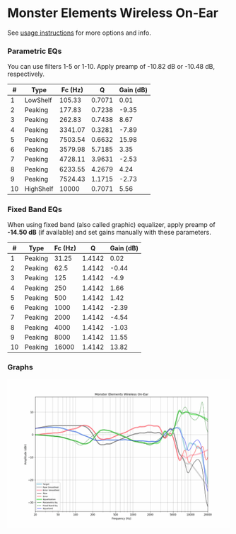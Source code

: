 # Monster Elements Wireless On-Ear
See [usage instructions](https://github.com/jaakkopasanen/AutoEq#usage) for more options and info.

### Parametric EQs
You can use filters 1-5 or 1-10. Apply preamp of -10.82 dB or -10.48 dB, respectively.

|   # | Type      |   Fc (Hz) |      Q |   Gain (dB) |
|-----|-----------|-----------|--------|-------------|
|   1 | LowShelf  |    105.33 | 0.7071 |        0.01 |
|   2 | Peaking   |    177.83 | 0.7238 |       -9.35 |
|   3 | Peaking   |    262.83 | 0.7438 |        8.67 |
|   4 | Peaking   |   3341.07 | 0.3281 |       -7.89 |
|   5 | Peaking   |   7503.54 | 0.6632 |       15.98 |
|   6 | Peaking   |   3579.98 | 5.7185 |        3.35 |
|   7 | Peaking   |   4728.11 | 3.9631 |       -2.53 |
|   8 | Peaking   |   6233.55 | 4.2679 |        4.24 |
|   9 | Peaking   |   7524.43 | 1.1715 |       -2.73 |
|  10 | HighShelf |  10000    | 0.7071 |        5.56 |

### Fixed Band EQs
When using fixed band (also called graphic) equalizer, apply preamp of **-14.50 dB** (if available) and set gains manually with these parameters.

|   # | Type    |   Fc (Hz) |      Q |   Gain (dB) |
|-----|---------|-----------|--------|-------------|
|   1 | Peaking |     31.25 | 1.4142 |        0.02 |
|   2 | Peaking |     62.5  | 1.4142 |       -0.44 |
|   3 | Peaking |    125    | 1.4142 |       -4.9  |
|   4 | Peaking |    250    | 1.4142 |        1.66 |
|   5 | Peaking |    500    | 1.4142 |        1.42 |
|   6 | Peaking |   1000    | 1.4142 |       -2.39 |
|   7 | Peaking |   2000    | 1.4142 |       -4.54 |
|   8 | Peaking |   4000    | 1.4142 |       -1.03 |
|   9 | Peaking |   8000    | 1.4142 |       11.55 |
|  10 | Peaking |  16000    | 1.4142 |       13.82 |

### Graphs
![](./Monster%20Elements%20Wireless%20On-Ear.png)
